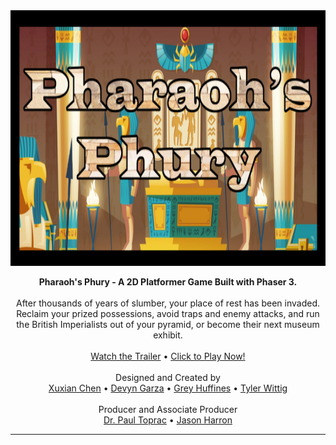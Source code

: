 <!-- Commented out line of code (line 6) made Pharaoh's Phury picture
into a clickable button that linked to the game.
Had issues successfully centering it on the webpage,
so reverted back to a static image with a clickable text link below it. -->

<!-- [![Pharaoh's Phury - a Phaser 3 Game](/images/titleCropped-Text.png)](https://twit96.github.io/PharaohsPhury_Phaser3/)   -->

<!-- Pharaoh's Phury -->
<div style="text-align:center">
  <img src="images/titleCropped.png" alt="Pharaoh's Phury Title Card" width="900" height="409"/>
</div>

<p align="center">  
  <!-- Game Description -->
  <b>Pharaoh's Phury - A 2D Platformer Game Built with Phaser 3.</b>
  <br /><br />
  After thousands of years of slumber, your place of rest has been invaded. Reclaim your prized possessions, avoid traps and enemy attacks, and run the British Imperialists out of your pyramid, or become their next museum exhibit.
  <br /><br />
  <!-- Links -->
  <a href="https://youtu.be/IQX4wJzflHA" target="_blank">Watch the Trailer</a>
  •
  <a href="https://twit96.github.io/PharaohsPhury_Phaser3/" target="_blank">Click to Play Now!</a>
  <br /><br />
  Designed and Created by
  <br />
  <a href="https://www.linkedin.com/in/xuxian-chen-81b648b5/" target="_blank">Xuxian Chen</a>
  •
  <a href="https://www.linkedin.com/in/devyn-garza-858541160/" target="_blank">Devyn Garza</a>
  •
  <a href="https://www.linkedin.com/in/grey-huffines-45364a137/" target="_blank">Grey Huffines</a>
  •
  <a href="https://www.linkedin.com/in/tylerwittig/" target="_blank">Tyler Wittig</a>
  <br /><br />
  Producer and Associate Producer
  <br />
  <a href="https://www.linkedin.com/in/paultoprac/" target="_blank">Dr. Paul Toprac</a>
  •
  <a href="https://www.linkedin.com/in/jason-harron-a5ba06b/" target="_blank">Jason Harron</a>
</p>

---
